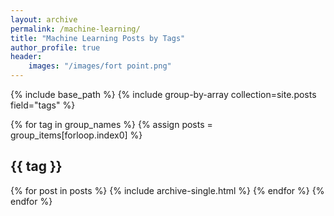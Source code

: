 ```yaml
---
layout: archive
permalink: /machine-learning/
title: "Machine Learning Posts by Tags"
author_profile: true
header: 
    images: "/images/fort point.png"
---
```


{% include base_path %}
{% include group-by-array
collection=site.posts field="tags" %}

{% for tag in group_names %}
    {% assign posts = 
    group_items[forloop.index0] %}
    <h2 id="{{tag | slugify }}"
    class="archive_subtitle">{{ tag }}</h2>
    {% for post in posts %}
        {% include archive-single.html %}
    {% endfor %}
{% endfor %}